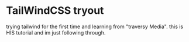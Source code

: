 # TailWindCSS tryout

trying tailwind for the first time and learning from "traversy Media". this is HIS tutorial and im just following through.